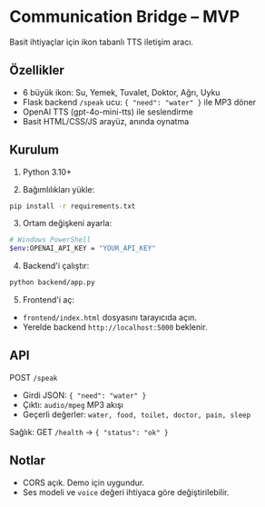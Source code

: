 # Communication Bridge – MVP

Basit ihtiyaçlar için ikon tabanlı TTS iletişim aracı.

## Özellikler
- 6 büyük ikon: Su, Yemek, Tuvalet, Doktor, Ağrı, Uyku
- Flask backend `/speak` ucu: `{ "need": "water" }` ile MP3 döner
- OpenAI TTS (gpt-4o-mini-tts) ile seslendirme
- Basit HTML/CSS/JS arayüz, anında oynatma

## Kurulum

1) Python 3.10+

2) Bağımlılıkları yükle:
```bash
pip install -r requirements.txt
```

3) Ortam değişkeni ayarla:
```bash
# Windows PowerShell
$env:OPENAI_API_KEY = "YOUR_API_KEY"
```

4) Backend'i çalıştır:
```bash
python backend/app.py
```

5) Frontend'i aç:
- `frontend/index.html` dosyasını tarayıcıda açın.
- Yerelde backend `http://localhost:5000` beklenir.

## API

POST `/speak`
- Girdi JSON: `{ "need": "water" }`
- Çıktı: `audio/mpeg` MP3 akışı
- Geçerli değerler: `water, food, toilet, doctor, pain, sleep`

Sağlık: GET `/health` → `{ "status": "ok" }`

## Notlar
- CORS açık. Demo için uygundur.
- Ses modeli ve `voice` değeri ihtiyaca göre değiştirilebilir.
